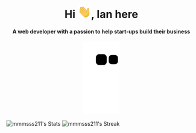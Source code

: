 <div align="center">
<h1 align="center">Hi <img width="35" src="https://github.com/1999AZZAR/1999AZZAR/blob/main/resources/img/waving.gif">, Ian here</h1>
<h4 align="center">A web developer with a passion to help start-ups build their business</h4>
</div>
<div align="center">
  <a href="https://www.veltigore.com/">
  <img  src="https://github.com/mmmsss211/mmmsss211/blob/output/github-contribution-grid-snake.svg"
       alt="snake" /></a>
</div>


![mmmsss211's Stats](https://github-readme-stats.vercel.app/api?username=mmmsss211&theme=dark&show_icons=true&hide_border=true&count_private=true)
![mmmsss211's Streak](https://github-readme-streak-stats.herokuapp.com/?user=mmmsss211&theme=dark&hide_border=true)
